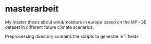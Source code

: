 # masterarbeit

My master thesis about wind/moisture in europe based on the MPI-GE dataset in different future climate scenarios.  

Preprocessing directory contains the scripts to generate IVT fields
